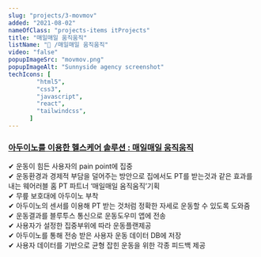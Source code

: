 ```yaml
---
slug: "projects/3-movmov"
added: "2021-08-02"
nameOfClass: "projects-items itProjects"
title: "매일매일 움직움직"
listName: "📱 /매일매일 움직움직"
video: "false"
popupImageSrc: "movmov.png"
popupImageAlt: "Sunnyside agency screenshot"
techIcons: [
        "html5",
        "css3",
        "javascript",
        "react",
        "tailwindcss",
      ]
---
```


### [아두이노를 이용한 헬스케어 솔루션 : 매일매일 움직움직](https://docs.google.com/presentation/d/12-4NHg8yEkHy_y4LaYJQl0o_YlPPAH6X/edit#slide=id.p1)
✔︎ 운동이 힘든 사용자의 pain point에 집중   
✔︎ 운동환경과 경제적 부담을 덜어주는 방안으로 집에서도 PT를 받는것과 같은 효과를 내는 웨어러블 홈 PT 파트너 ‘매일매일 움직움직’기획     
✔︎ 무릎 보호대에 아두이노 부착  
✔︎ 아두이노의 센서를 이용해 PT 받는 것처럼 정확한 자세로 운동할 수 있도록 도와줌  
✔︎ 운동결과를 블루투스 통신으로 운동도우미 앱에 전송  
✔︎ 사용자가 설정한 집중부위에 따라 운동플랜제공  
✔︎ 아두이노를 통해 전송 받은 사용자 운동 데이터 DB에 저장  
✔︎ 사용자 데이터를 기반으로 균형 잡힌 운동을 위한 각종 피드백 제공     

